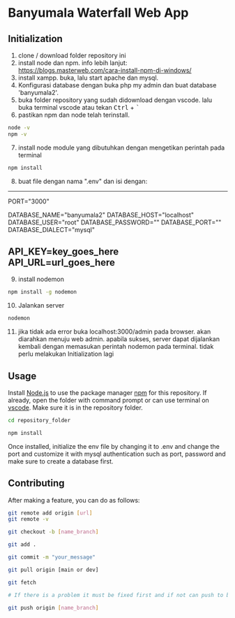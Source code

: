 # Banyumala Waterfall Web App

## Initialization

1. clone / download folder repository ini
2. install node dan npm. info lebih lanjut: https://blogs.masterweb.com/cara-install-npm-di-windows/
3. install xampp. buka, lalu start apache dan mysql.
4. Konfigurasi database dengan buka php my admin dan buat database 'banyumala2'.
5. buka folder repository yang sudah didownload dengan vscode. lalu buka terminal vscode atau tekan <kbd>Ctrl</kbd> + <kbd>`</kbd>
6. pastikan npm dan node telah terinstall.
```bash
node -v
npm -v
```
7. install node module yang dibutuhkan dengan mengetikan perintah pada terminal
```bash
npm install
```
8. buat file dengan nama ".env" dan isi dengan:
-----------------------------------------------------
PORT="3000"

DATABASE_NAME="banyumala2"
DATABASE_HOST="localhost"
DATABASE_USER="root"
DATABASE_PASSWORD=""
DATABASE_PORT=""
DATABASE_DIALECT="mysql"

API_KEY=key_goes_here
API_URL=url_goes_here
-----------------------------------------------------

9. install nodemon
```bash
npm install -g nodemon
```
10. Jalankan server
```bash
nodemon
```

11. jika tidak ada error buka localhost:3000/admin pada browser. akan diarahkan menuju web admin.
apabila sukses, server dapat dijalankan kembali dengan memasukan perintah nodemon pada terminal. tidak perlu melakukan Initialization lagi

## Usage
Install [Node.js](https://nodejs.org/en/download/) to use the package manager [npm](https://docs.npmjs.com/getting-started) for this repository. If already, open the folder with command prompt or can use terminal on [vscode](https://code.visualstudio.com/). Make sure it is in the repository folder.
```bash
cd repository_folder

npm install
```
Once installed, initialize the env file by changing it to .env and change the port and customize it with mysql authentication such as port, password and make sure to create a database first.
## Contributing
After making a feature, you can do as follows:
```bash
git remote add origin [url]
git remote -v

git checkout -b [name_branch]

git add .

git commit -m "your_message"

git pull origin [main or dev]

git fetch

# If there is a problem it must be fixed first and if not can push to branch

git push origin [name_branch]

```



